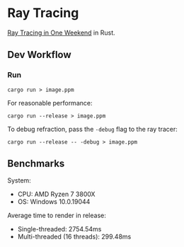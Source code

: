 # Ray Tracing

[Ray Tracing in One Weekend](https://raytracing.github.io/books/RayTracingInOneWeekend.html) in Rust.

## Dev Workflow

### Run

`cargo run > image.ppm`

For reasonable performance:

`cargo run --release > image.ppm`

To debug refraction, pass the `-debug` flag to the ray tracer:

`cargo run --release -- -debug > image.ppm`

## Benchmarks

System:

- CPU: AMD Ryzen 7 3800X
- OS: Windows 10.0.19044

Average time to render in release:

- Single-threaded: 2754.54ms
- Multi-threaded (16 threads): 299.48ms

